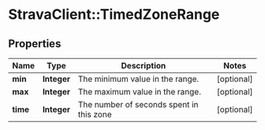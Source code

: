 # StravaClient::TimedZoneRange

## Properties
Name | Type | Description | Notes
------------ | ------------- | ------------- | -------------
**min** | **Integer** | The minimum value in the range. | [optional] 
**max** | **Integer** | The maximum value in the range. | [optional] 
**time** | **Integer** | The number of seconds spent in this zone | [optional] 


